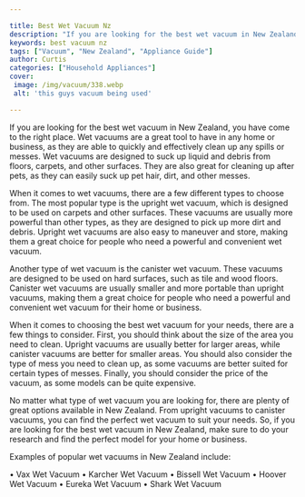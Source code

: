 ```yaml
---

title: Best Wet Vacuum Nz
description: "If you are looking for the best wet vacuum in New Zealand, you have come to the right place. Wet vacuums are a great tool to have ...keep going and find out"
keywords: best vacuum nz
tags: ["Vacuum", "New Zealand", "Appliance Guide"]
author: Curtis
categories: ["Household Appliances"]
cover: 
 image: /img/vacuum/338.webp
 alt: 'this guys vacuum being used'

---
```


If you are looking for the best wet vacuum in New Zealand, you have come to the right place. Wet vacuums are a great tool to have in any home or business, as they are able to quickly and effectively clean up any spills or messes. Wet vacuums are designed to suck up liquid and debris from floors, carpets, and other surfaces. They are also great for cleaning up after pets, as they can easily suck up pet hair, dirt, and other messes.

When it comes to wet vacuums, there are a few different types to choose from. The most popular type is the upright wet vacuum, which is designed to be used on carpets and other surfaces. These vacuums are usually more powerful than other types, as they are designed to pick up more dirt and debris. Upright wet vacuums are also easy to maneuver and store, making them a great choice for people who need a powerful and convenient wet vacuum.

Another type of wet vacuum is the canister wet vacuum. These vacuums are designed to be used on hard surfaces, such as tile and wood floors. Canister wet vacuums are usually smaller and more portable than upright vacuums, making them a great choice for people who need a powerful and convenient wet vacuum for their home or business.

When it comes to choosing the best wet vacuum for your needs, there are a few things to consider. First, you should think about the size of the area you need to clean. Upright vacuums are usually better for larger areas, while canister vacuums are better for smaller areas. You should also consider the type of mess you need to clean up, as some vacuums are better suited for certain types of messes. Finally, you should consider the price of the vacuum, as some models can be quite expensive.

No matter what type of wet vacuum you are looking for, there are plenty of great options available in New Zealand. From upright vacuums to canister vacuums, you can find the perfect wet vacuum to suit your needs. So, if you are looking for the best wet vacuum in New Zealand, make sure to do your research and find the perfect model for your home or business.

Examples of popular wet vacuums in New Zealand include:

• Vax Wet Vacuum
• Karcher Wet Vacuum
• Bissell Wet Vacuum
• Hoover Wet Vacuum
• Eureka Wet Vacuum
• Shark Wet Vacuum
